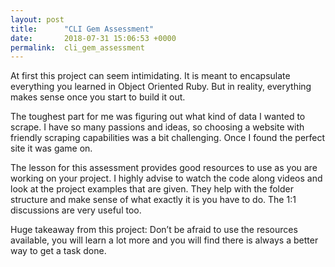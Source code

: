 ```yaml
---
layout: post
title:      "CLI Gem Assessment"
date:       2018-07-31 15:06:53 +0000
permalink:  cli_gem_assessment
---
```



At first this project can seem intimidating. It is meant to encapsulate everything you learned in Object Oriented Ruby. But in reality, everything makes sense once you start to build it out. 

The toughest part for me was figuring out what kind of data I wanted to scrape. I have so many passions and ideas, so choosing a website with friendly scraping capabilities was a bit challenging. Once I found the perfect site it was game on. 

The lesson for this assessment provides good resources to use as you are working on your project. I highly advise to watch the code along videos and look at the project examples that are given. They help with the folder structure and make sense of what exactly it is you have to do. 
The 1:1 discussions are very useful too. 

Huge takeaway from this project: Don’t be afraid to use the resources available, you will learn a lot more and you will find there is always a better way to get a task done. 

